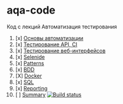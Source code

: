 # aqa-code
Код с лекций Автоматизация тестирования

1. [x] [Основы автоматизации](basics/)
1. [x] [Тестирование API, CI](api-ci/)
1. [x] [Тестирование веб-интерфейсов](web/)
1. [x] [Selenide](selenide/)
1. [x] [Patterns](patterns/)
1. [x] [BDD](bdd/)
1. [X] [Docker](docker/)
1. [x] [SQL](sql/)
1. [x] [Reporting](reporting/)
1. [ ] [Summary](summary/)
[![Build status](https://ci.appveyor.com/api/projects/status/jam85yk1puvbpv0g?svg=true)](https://ci.appveyor.com/project/Konstantin81533/homework-2a-1)
